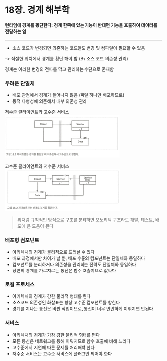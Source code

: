 # 18장. 경계 해부학
#### 런타임에 경계를 횡단한다: 경계 한쪽에 있는 기능이 반대편 기능을 호출하여 데이터를 전달하는 일
---

- 소스 코드가 변경되면 의존하는 코드들도 변경 및 컴파일이 필요할 수 있음

-\> 적절한 위치에서 경계를 횡단 해야 함 (By 소스 코드 의존성 관리)  

경계는 이러한 변경의 전파를 막고 관리하는 수단으로 존재함

### 두려운 단일체
- 배포 관점에서 경계가 들어나지 않음 (파일 하나만 배포하므로)
- 동적 다형성에 의존해서 내부 의존성 관리

저수준 클라이언트와 고수준 서비스
![img](images/chapter%2018-1.png)

고수준 클라이언트와 저수준 서비스
![img](images/chapter%2018-2.png)

> 위처럼 규칙적인 방식으로 구조를 분리하면 모노리틱 구조라도 개발, 테스트, 배포에 큰 도움이 된다

### 배포형 컴포넌트
- 아키텍처의 경계가 물리적으로 드러날 수 있다
- 배포 과정에서만 차이가 날 뿐, 배포 수준의 컴포넌트는 단일체와 동일하다
- 컴포넌트를 분리하거나 의존성을 관리하는 전략도 단일체와 동일하다
- 당연히 경계를 가로지르는 통신은 함수 호출이므로 값싸다

### 로컬 프로세스
- 아키텍처의 경계가 강한 물리적 형태를 띈다
- 소스코드 의존성인 화살표는 항상 고수준 컴포넌트를 향한다
- 경계를 지나는 통신은 비싼 작업이므로, 통신이 너무 빈번하게 이뤄지면 안된다

### 서비스
- 아키텍처의 경계가 가장 강한 물리적 형태를 띈다
- 모든 통신은 네트워크를 통해 이뤄지므로 함수 호출에 비해 느리다
- 고수준에서 지연에 따른 문제를 처리해야 한다
- 저수준 서비스는 고수준 서비스에 플러그인 되어야 한다

